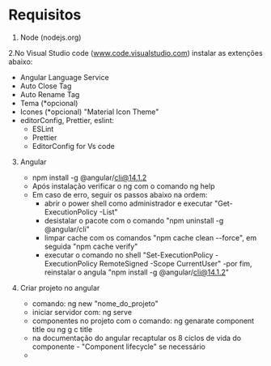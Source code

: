 # Requisitos

1. Node (nodejs.org)

2.No Visual Studio code (www.code.visualstudio.com) instalar as extenções abaixo:
   - Angular Language Service
   - Auto Close Tag
   - Auto Rename Tag
   - Tema (*opcional) 
   - Icones (*opcional) "Material Icon Theme"
   - editorConfig, Prettier, eslint:
     - ESLint
     - Prettier
     - EditorConfig for Vs code

3. Angular
   - npm install -g @angular/cli@14.1.2
   - Após instalação verificar o ng com o comando ng help
   - Em caso de erro, seguir os passos abaixo na ordem:
     - abrir o power shell como administrador e executar "Get-ExecutionPolicy -List"
     - desistalar o pacote com o comando "npm uninstall -g @angular/cli"
     - limpar cache com os comandos "npm cache clean --force", em seguida "npm cache verify"
     - executar o comando no shell "Set-ExecutionPolicy -ExecutionPolicy RemoteSigned -Scope CurrentUser"
     -por fim, reinstalar o angula "npm install -g @angular/cli@14.1.2"

4. Criar projeto no angular
    - comando: ng new "nome_do_projeto"
    - iniciar servidor com: ng serve
    - componentes no projeto com o comando: ng genarate component title ou ng g c title
    - na documentação do angular recaptular os 8 ciclos de vida do componente - "Component lifecycle" se necessário
    - 
